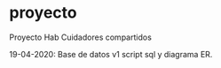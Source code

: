 # proyecto

Proyecto Hab Cuidadores compartidos

19-04-2020: Base de datos v1 script sql y diagrama ER.
